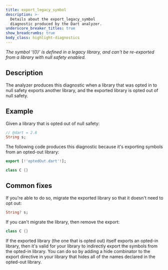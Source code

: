 ```yaml
---
title: export_legacy_symbol
description: >-
  Details about the export_legacy_symbol
  diagnostic produced by the Dart analyzer.
underscore_breaker_titles: true
show_breadcrumbs: true
body_class: highlight-diagnostics
---
```


_The symbol '{0}' is defined in a legacy library, and can't be re-exported from
a library with null safety enabled._

## Description

The analyzer produces this diagnostic when a library that was opted in to
null safety exports another library, and the exported library is opted out
of null safety.

## Example

Given a library that is opted out of null safety:

```dart
// @dart = 2.8
String s;
```

The following code produces this diagnostic because it's exporting symbols
from an opted-out library:

```dart
export [!'optedOut.dart'!];

class C {}
```

## Common fixes

If you're able to do so, migrate the exported library so that it doesn't
need to opt out:

```dart
String? s;
```

If you can't migrate the library, then remove the export:

```dart
class C {}
```

If the exported library (the one that is opted out) itself exports an
opted-in library, then it's valid for your library to indirectly export the
symbols from the opted-in library. You can do so by adding a hide
combinator to the export directive in your library that hides all of the
names declared in the opted-out library.
